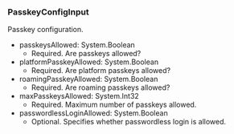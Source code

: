 ### PasskeyConfigInput
Passkey configuration.

- passkeysAllowed: System.Boolean
  - Required. Are passkeys allowed?
- platformPasskeyAllowed: System.Boolean
  - Required. Are platform passkeys allowed?
- roamingPasskeyAllowed: System.Boolean
  - Required. Are roaming passkeys allowed?
- maxPasskeysAllowed: System.Int32
  - Required. Maximum number of passkeys allowed.
- passwordlessLoginAllowed: System.Boolean
  - Optional. Specifies whether passwordless login is allowed.
